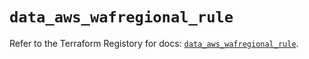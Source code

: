 # `data_aws_wafregional_rule`

Refer to the Terraform Registory for docs: [`data_aws_wafregional_rule`](https://www.terraform.io/docs/providers/aws/d/wafregional_rule).
